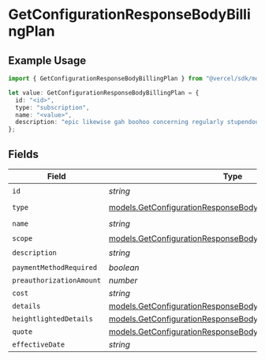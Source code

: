 # GetConfigurationResponseBodyBillingPlan

## Example Usage

```typescript
import { GetConfigurationResponseBodyBillingPlan } from "@vercel/sdk/models/getconfigurationop.js";

let value: GetConfigurationResponseBodyBillingPlan = {
  id: "<id>",
  type: "subscription",
  name: "<value>",
  description: "epic likewise gah boohoo concerning regularly stupendous anti",
};
```

## Fields

| Field                                                                                                                            | Type                                                                                                                             | Required                                                                                                                         | Description                                                                                                                      |
| -------------------------------------------------------------------------------------------------------------------------------- | -------------------------------------------------------------------------------------------------------------------------------- | -------------------------------------------------------------------------------------------------------------------------------- | -------------------------------------------------------------------------------------------------------------------------------- |
| `id`                                                                                                                             | *string*                                                                                                                         | :heavy_check_mark:                                                                                                               | N/A                                                                                                                              |
| `type`                                                                                                                           | [models.GetConfigurationResponseBodyIntegrationsResponseType](../models/getconfigurationresponsebodyintegrationsresponsetype.md) | :heavy_check_mark:                                                                                                               | N/A                                                                                                                              |
| `name`                                                                                                                           | *string*                                                                                                                         | :heavy_check_mark:                                                                                                               | N/A                                                                                                                              |
| `scope`                                                                                                                          | [models.GetConfigurationResponseBodyScope](../models/getconfigurationresponsebodyscope.md)                                       | :heavy_minus_sign:                                                                                                               | N/A                                                                                                                              |
| `description`                                                                                                                    | *string*                                                                                                                         | :heavy_check_mark:                                                                                                               | N/A                                                                                                                              |
| `paymentMethodRequired`                                                                                                          | *boolean*                                                                                                                        | :heavy_minus_sign:                                                                                                               | N/A                                                                                                                              |
| `preauthorizationAmount`                                                                                                         | *number*                                                                                                                         | :heavy_minus_sign:                                                                                                               | N/A                                                                                                                              |
| `cost`                                                                                                                           | *string*                                                                                                                         | :heavy_minus_sign:                                                                                                               | N/A                                                                                                                              |
| `details`                                                                                                                        | [models.GetConfigurationResponseBodyDetails](../models/getconfigurationresponsebodydetails.md)[]                                 | :heavy_minus_sign:                                                                                                               | N/A                                                                                                                              |
| `heightlightedDetails`                                                                                                           | [models.GetConfigurationResponseBodyHeightlightedDetails](../models/getconfigurationresponsebodyheightlighteddetails.md)[]       | :heavy_minus_sign:                                                                                                               | N/A                                                                                                                              |
| `quote`                                                                                                                          | [models.GetConfigurationResponseBodyQuote](../models/getconfigurationresponsebodyquote.md)[]                                     | :heavy_minus_sign:                                                                                                               | N/A                                                                                                                              |
| `effectiveDate`                                                                                                                  | *string*                                                                                                                         | :heavy_minus_sign:                                                                                                               | N/A                                                                                                                              |